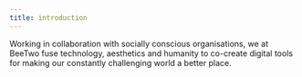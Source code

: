 ```yaml
---
title: introduction
---
```

Working in collaboration with socially conscious organisations, we at BeeTwo fuse technology, aesthetics and humanity to co-create digital tools for making our constantly challenging world a better place.

